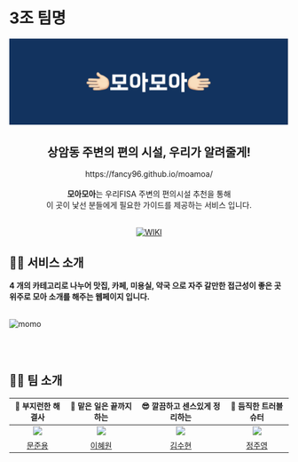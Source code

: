 # 3조 팀명

<div align=center>
    <img width="750" src="img/momo.png">
    <h2> 상암동 주변의 편의 시설, 우리가 알려줄게! </h2>
    https://fancy96.github.io/moamoa/
    <br>
    <br>
    <strong>모아모아</strong>는 우리FISA 주변의 편의시설 추천을 통해
    <br>
    이 곳이 낯선 분들에게 필요한 가이드를 제공하는 서비스 입니다.
    <br>
    <br>

[![WIKI](http://img.shields.io/badge/-GitHub%20WiKi-395FC1?style=flat&logo=GitHub&logoColor=white&link=https://github.com/Fancy96/wootegory/wiki)](https://github.com/Fancy96/wootegory/wiki)
    <br>

</div>



## 💁🏻 서비스 소개

<strong>4 개의 카테고리로 나누어 맛집, 카페, 미용실, 약국 으로 자주 갈만한 접근성이 좋은 곳 위주로 모아 소개를 해주는 웹페이지 입니다.</strong>
<br>
<br>

![momo](https://user-images.githubusercontent.com/93786956/234437967-990c65f0-5a96-4f85-bfff-e477ecfe8117.gif)

<br>
<br>


## 🙌🏻 팀 소개

|                 🤠 부지런한 해결사                  |                🫡 맡은 일은 끝까지 하는                |              😎 깔끔하고 센스있게 정리하는              |                   🤨 듬직한 트러블 슈터                    | 
|:--------------------------------------------:|:---------------------------------------------:|:-------------------------------------------:|:--------------------------------------------------:|
| ![](https://github.com/Fancy96.png?size=120) | ![](https://github.com/hyewon29.png?size=120) | ![](https://github.com/ooutta.png?size=120) | ![](https://github.com/suwonhansibak.png?size=120) |
|      [문준용](https://github.com/Fancy96)       |      [이혜원](https://github.com/hyewon29)       |      [김수현](https://github.com/ooutta)       |          [정주영](https://github.com/ooutta)          |
